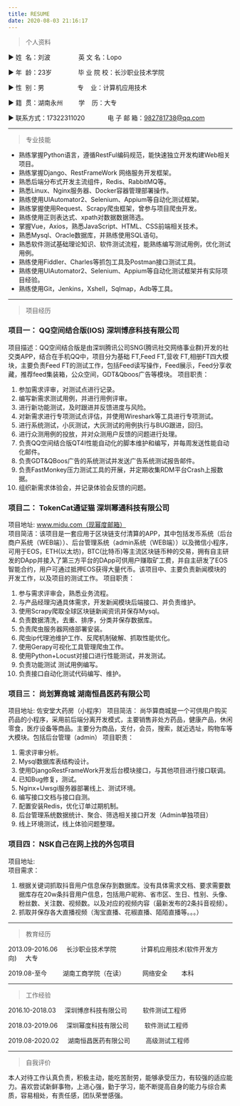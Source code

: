 ```yaml
---
title: RESUME
date: 2020-08-03 21:16:17
---
```


> 个人资料 


▶ 姓  名：刘波                英 文 名：Lopo

▶ 年  龄：23岁               毕 业 院 校：长沙职业技术学院

▶ 性  别：男                   专    业：计算机应用技术

▶ 籍  贯：湖南永州         学    历：大专

▶ 联系方式：17322311020             电 子 邮 箱：982781738@qq.com

---

> 专业技能

- 熟练掌握Python语言，遵循RestFul编码规范，能快速独立开发构建Web相关项目。
- 熟练掌握Django、RestFrameWork 网络服务开发框架。
- 熟悉后端分布式开发主流组件，Redis、RabbitMQ等。
- 熟悉Linux、Nginx服务器、Docker容器管理部署操作。
- 熟练使用UIAutomator2、Selenium、Appium等自动化测试框架。
- 熟练掌握使用Request、Scrapy爬虫框架，曾参与项目爬虫开发。
- 熟练使用正则表达式、xpath对数据数据筛选。
- 掌握Vue，Axios，熟悉JavaScript、HTML、CSS前端相关技术。
- 熟悉Mysql、Oracle数据库，并熟练使用SQL语句。
- 熟悉软件测试基础理论知识、软件测试流程，能熟练编写测试用例，优化测试用例。
- 熟练使用Fiddler、Charles等抓包工具及Postman接口测试工具。
- 熟练使用UIAutomator2、Selenium、Appium等自动化测试框架并有实际项目经验。
- 熟练使用Git，Jenkins，Xshell，Sqlmap，Adb等工具。

---
> 项目经历

### 项目一： QQ空间结合版(IOS)  深圳博彦科技有限公司
项目描述：QQ空间结合版是由深圳腾讯公司SNG(腾讯社交网络事业群)开发的社交类APP，结合在手机QQ中，项目分为基础 FT,Feed FT,营收 FT,相册FT四大模块，主要负责Feed FT的测试工作，包括Feed读写操作，Feed展示，Feed分享收藏，推荐feed集装箱，公众空间，GDT&Qboos广告等模块。
项目职责：
1. 参加需求评审，对测试点进行记录。
2. 编写新需求测试用例，并进行用例评审。
3. 进行新功能测试，及时跟进并反馈进度与风险。
4. 对新需求进行专项测试点评估，并使用Wireshark等工具进行专项测试。
5. 进行系统测试，小灰测试，大灰测试的用例执行与BUG跟进，回归。
6. 进行众测用例的投放，并对众测用户反馈的问题进行处理。
7. 负责QQ空间结合版QT4I性能自动化的脚本维护和编写，并每周发送性能自动化邮件。
8. 负责GDT&QBoos广告的系统测试并发送广告系统测试报告邮件。
9. 负责FastMonkey压力测试工具的开展，并定期收集RDM平台Crash上报数据。
12. 组织新需求体验会，并记录体验会反馈的问题。

### 项目二： TokenCat通证猫  深圳幂通科技有限公司
项目地址: www.midu.com（现幂度邮箱）  
项目简洁：该项目是一套应用于区块链支付清算的APP，其中包括发币系统（后台商户系统（WEB端））、后台管理系统（admin系统（WEB端））以及微信小程序，可用于EOS，ETH(以太坊)，BTC(比特币)等主流区块链币种的交易，拥有自主研发的DApp并接入了第三方平台的DApp可供用户赚取矿工费，并自主研发了EOS智能合约，用户可通过抵押EOS获得大量代币。该项目中、主要负责新闻模块的开发工作，以及项目的测试工作。
项目职责：
1. 参与需求评审会，熟悉业务流程。
2. 与产品经理沟通具体需求，开发新闻模块后端接口、并负责维护。
3. 使用Scrapy爬取全球区块链新闻资讯并保存Mysql。	
4. 负责数据清洗，去重、排序，分类并保存数据库。
5. 负责爬虫服务器网络部署安装。
6. 爬虫ip代理池维护工作、反爬机制破解、抓取性能优化。
7. 使用Gerapy可视化工具管理爬虫工作。
8. 使用Python+Locust对接口进行性能测试，并发测试。
9. 负责功能测试 测试用例编写。
10. 负责接口自动化测试代码编写、维护。

### 项目三： 尚划算商城  湖南恒昌医药有限公司
项目地址:  佐安堂大药房（小程序）
项目简洁： 尚华算商城是一个可供用户购买药品的小程序，采用前后端分离开发模式，主要销售非处方药品，健康产品，休闲零食，医疗设备等商品。主要分为商品，支付，会员，搜索，就近选址，购物车等大模块。包括后台管理（admin）
项目职责：
1. 需求评审分析。
2. Mysql数据库表结构设计。
3. 使用DjangoRestFrameWork开发后台模块接口，与其他项目进行接口联调。
4. 已知Bug修复，测试。
5. Nginx+Uwsgi服务器部署线上、测试环境。
6. 编写接口文档与接口自测。
7. 配置安装Redis，优化订单过期机制。
8. 后台管理系统数据统计、聚合、筛选相关接口开发（Admin单独项目）
9. 线上环境测试，线上体验问题整理。

### 项目四： NSK自己在网上找的外包项目
项目地址:  
项目需求：
1. 根据关键词抓取抖音用户信息保存到数据库。没有具体需求文档、要求需要数据库存在20w条抖音用户信息，包括用户昵称、省市区、生日、性别、头像、粉丝数、关注数、视频数。以及对应的视频内容（最新发布的2条抖音视频）。
2. 抓取并保存各大直播视频（淘宝直播、花椒直播、陌陌直播等。。。）


---
> 教育经历

2013.09-2016.06     长沙职业技术学院                     计算机应用技术(软件开发方向)     大专

2019.08-至今         湖南工商学院（在读）                 网络安全        本科

---
> 工作经验

2016.10-2018.03     深圳博彦科技有限公司         软件测试工程师

2018.03-2019.06     深圳幂度科技有限公司         软件测试工程师

2019.08-2020.02     湖南恒昌医药有限公司         高级测试工程师

---
> 自我评价

本人对待工作认真负责，积极主动，能吃苦耐劳，能够承受压力，有较强的适应能力。喜欢尝试新鲜事物，上进心强，勤于学习，能不断提高自身的能力与综合素质，容易相处，有责任感，团队荣誉感强。

